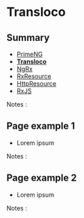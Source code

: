 # Transloco

<!-- .slide: class="page-title" -->



## Summary

<!-- .slide: class="toc" -->

- [PrimeNG](#/1)
- **[Transloco](#/2)**
- [NgRx](#/3)
- [RxResource](#/4)
- [HttpResource](#/5)
- [RxJS](#/6)

Notes :



## Page example 1

- Lorem ipsum

Notes :



## Page example 2

- Lorem ipsum

Notes :



<!-- .slide: class="page-questions" -->



<!-- .slide: class="page-tp2" -->

